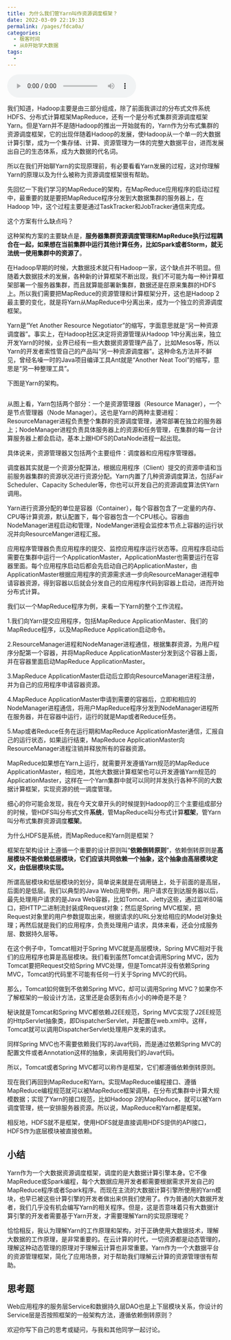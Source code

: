 ```yaml
---
title: 为什么我们管Yarn叫作资源调度框架？
date: 2022-03-09 22:19:33
permalink: /pages/fdca0a/
categories:
  - 极客时间
  - 从0开始学大数据
tags:
  - 
---
```

<audio title="09.为什么我们管Yarn叫作资源调度框架？" src="https://static001.geekbang.org/resource/audio/38/f1/38ae0f1e2585ad75a62922fbad6855f1.mp3" controls="controls"></audio> 
<p>我们知道，Hadoop主要是由三部分组成，除了前面我讲过的分布式文件系统HDFS、分布式计算框架MapReduce，还有一个是<span class="orange">分布式集群资源调度框架Yarn</span>。但是Yarn并不是随Hadoop的推出一开始就有的，Yarn作为分布式集群的资源调度框架，它的出现伴随着Hadoop的发展，使Hadoop从一个单一的大数据计算引擎，成为一个集存储、计算、资源管理为一体的完整大数据平台，进而发展出自己的生态体系，成为大数据的代名词。</p><p>所以在我们开始聊Yarn的实现原理前，有必要看看Yarn发展的过程，这对你理解Yarn的原理以及为什么被称为资源调度框架很有帮助。</p><p>先回忆一下我们学习的MapReduce的架构，在MapReduce应用程序的启动过程中，最重要的就是要把MapReduce程序分发到大数据集群的服务器上，在Hadoop  1中，这个过程主要是通过TaskTracker和JobTracker通信来完成。</p><p>这个方案有什么缺点吗？</p><p>这种架构方案的主要缺点是，<strong>服务器集群资源调度管理和MapReduce执行过程耦合在一起，如果想在当前集群中运行其他计算任务，比如Spark或者Storm，就无法统一使用集群中的资源了</strong>。</p><!-- [[[read_end]]] --><p>在Hadoop早期的时候，大数据技术就只有Hadoop一家，这个缺点并不明显。但随着大数据技术的发展，各种新的计算框架不断出现，我们不可能为每一种计算框架部署一个服务器集群，而且就算能部署新集群，数据还是在原来集群的HDFS上。所以我们需要把MapReduce的资源管理和计算框架分开，这也是Hadoop  2最主要的变化，就是将Yarn从MapReduce中分离出来，成为一个独立的资源调度框架。</p><p>Yarn是“Yet Another Resource Negotiator”的缩写，字面意思就是“另一种资源调度器”。事实上，在Hadoop社区决定将资源管理从Hadoop  1中分离出来，独立开发Yarn的时候，业界已经有一些大数据资源管理产品了，比如Mesos等，所以Yarn的开发者索性管自己的产品叫“另一种资源调度器”。这种命名方法并不鲜见，曾经名噪一时的Java项目编译工具Ant就是“Another Neat Tool”的缩写，意思是“另一种整理工具”。</p><p>下图是Yarn的架构。</p><p><img src="https://static001.geekbang.org/resource/image/af/b1/af90905013e5869f598c163c09d718b1.jpg" alt=""></p><p>从图上看，Yarn包括两个部分：一个是资源管理器（Resource Manager），一个是节点管理器（Node Manager）。这也是Yarn的两种主要进程：ResourceManager进程负责整个集群的资源调度管理，通常部署在独立的服务器上；NodeManager进程负责具体服务器上的资源和任务管理，在集群的每一台计算服务器上都会启动，基本上跟HDFS的DataNode进程一起出现。</p><p>具体说来，资源管理器又包括两个主要组件：调度器和应用程序管理器。</p><p>调度器其实就是一个资源分配算法，根据应用程序（Client）提交的资源申请和当前服务器集群的资源状况进行资源分配。Yarn内置了几种资源调度算法，包括Fair Scheduler、Capacity Scheduler等，你也可以开发自己的资源调度算法供Yarn调用。</p><p>Yarn进行资源分配的单位是容器（Container），每个容器包含了一定量的内存、CPU等计算资源，默认配置下，每个容器包含一个CPU核心。容器由NodeManager进程启动和管理，NodeManger进程会监控本节点上容器的运行状况并向ResourceManger进程汇报。</p><p>应用程序管理器负责应用程序的提交、监控应用程序运行状态等。应用程序启动后需要在集群中运行一个ApplicationMaster，ApplicationMaster也需要运行在容器里面。每个应用程序启动后都会先启动自己的ApplicationMaster，由ApplicationMaster根据应用程序的资源需求进一步向ResourceManager进程申请容器资源，得到容器以后就会分发自己的应用程序代码到容器上启动，进而开始分布式计算。</p><p>我们以一个MapReduce程序为例，来看一下Yarn的整个工作流程。</p><p>1.我们向Yarn提交应用程序，包括MapReduce ApplicationMaster、我们的MapReduce程序，以及MapReduce Application启动命令。</p><p>2.ResourceManager进程和NodeManager进程通信，根据集群资源，为用户程序分配第一个容器，并将MapReduce ApplicationMaster分发到这个容器上面，并在容器里面启动MapReduce ApplicationMaster。</p><p>3.MapReduce ApplicationMaster启动后立即向ResourceManager进程注册，并为自己的应用程序申请容器资源。</p><p>4.MapReduce ApplicationMaster申请到需要的容器后，立即和相应的NodeManager进程通信，将用户MapReduce程序分发到NodeManager进程所在服务器，并在容器中运行，运行的就是Map或者Reduce任务。</p><p>5.Map或者Reduce任务在运行期和MapReduce ApplicationMaster通信，汇报自己的运行状态，如果运行结束，MapReduce ApplicationMaster向ResourceManager进程注销并释放所有的容器资源。</p><p>MapReduce如果想在Yarn上运行，就需要开发遵循Yarn规范的MapReduce ApplicationMaster，相应地，其他大数据计算框架也可以开发遵循Yarn规范的ApplicationMaster，这样在一个Yarn集群中就可以同时并发执行各种不同的大数据计算框架，实现资源的统一调度管理。</p><p>细心的你可能会发现，我在今天文章开头的时候提到Hadoop的三个主要组成部分的时候，管HDFS叫分布式文件<strong>系统</strong>，管MapReduce叫分布式计算<strong>框架</strong>，管Yarn叫分布式集群资源调度<strong>框架</strong>。</p><p>为什么HDFS是系统，而MapReduce和Yarn则是框架？</p><p>框架在架构设计上遵循一个重要的设计原则叫“<strong>依赖倒转原则</strong>”，依赖倒转原则是<strong>高层模块不能依赖低层模块，它们应该共同依赖一个抽象，这个抽象由高层模块定义，由低层模块实现。</strong></p><p>所谓高层模块和低层模块的划分，简单说来就是在调用链上，处于前面的是高层，后面的是低层。我们以典型的Java Web应用举例，用户请求在到达服务器以后，最先处理用户请求的是Java Web容器，比如Tomcat、Jetty这些，通过监听80端口，把HTTP二进制流封装成Request对象；然后是Spring MVC框架，把Request对象里的用户参数提取出来，根据请求的URL分发给相应的Model对象处理；再然后就是我们的应用程序，负责处理用户请求，具体来看，还会分成服务层、数据持久层等。</p><p>在这个例子中，Tomcat相对于Spring MVC就是高层模块，Spring MVC相对于我们的应用程序也算是高层模块。我们看到虽然Tomcat会调用Spring MVC，因为Tomcat要把Request交给Spring MVC处理，但是Tomcat并没有依赖Spring MVC，Tomcat的代码里不可能有任何一行关于Spring MVC的代码。</p><p>那么，Tomcat如何做到不依赖Spring MVC，却可以调用Spring MVC？如果你不了解框架的一般设计方法，这里还是会感到有点小小的神奇是不是？</p><p>秘诀就是Tomcat和Spring MVC都依赖J2EE规范，Spring MVC实现了J2EE规范的HttpServlet抽象类，即DispatcherServlet，并配置在web.xml中。这样，Tomcat就可以调用DispatcherServlet处理用户发来的请求。</p><p>同样Spring MVC也不需要依赖我们写的Java代码，而是通过依赖Spring MVC的配置文件或者Annotation这样的抽象，来调用我们的Java代码。</p><p>所以，Tomcat或者Spring MVC都可以称作是框架，它们都遵循依赖倒转原则。</p><p>现在我们再回到MapReduce和Yarn。实现MapReduce编程接口、遵循MapReduce编程规范就可以被MapReduce框架调用，在分布式集群中计算大规模数据；实现了Yarn的接口规范，比如Hadoop  2的MapReduce，就可以被Yarn调度管理，统一安排服务器资源。所以说，MapReduce和Yarn都是框架。</p><p>相反地，HDFS就不是框架，使用HDFS就是直接调用HDFS提供的API接口，HDFS作为底层模块被直接依赖。</p><h2>小结</h2><p>Yarn作为一个大数据资源调度框架，调度的是大数据计算引擎本身。它不像MapReduce或Spark编程，每个大数据应用开发者都需要根据需求开发自己的MapReduce程序或者Spark程序。而现在主流的大数据计算引擎所使用的Yarn模块，也早已被这些计算引擎的开发者做出来供我们使用了。作为普通的大数据开发者，我们几乎没有机会编写Yarn的相关程序。但是，这是否意味着只有大数据计算引擎的开发者需要基于Yarn开发，才需要理解Yarn的实现原理呢？</p><p>恰恰相反，我认为理解Yarn的工作原理和架构，对于正确使用大数据技术，理解大数据的工作原理，是非常重要的。在云计算的时代，一切资源都是动态管理的，理解这种动态管理的原理对于理解云计算也非常重要。Yarn作为一个大数据平台的资源管理框架，简化了应用场景，对于帮助我们理解云计算的资源管理很有帮助。</p><h2>思考题</h2><p>Web应用程序的服务层Service和数据持久层DAO也是上下层模块关系，你设计的Service层是否按照框架的一般架构方法，遵循依赖倒转原则？</p><p>欢迎你写下自己的思考或疑问，与我和其他同学一起讨论。</p><p></p>